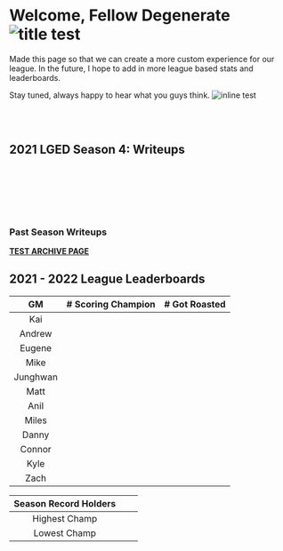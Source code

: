 # Welcome, Fellow Degenerate ![title test](../media/21-22_lged_logo.png)
Made this page so that we can create a more custom experience for our league. In the future, I hope to add in more league based stats and leaderboards.

Stay tuned, always happy to hear what you guys think.
![inline test](../media/21-22_lged_logo.png)


<br>
<br>



## 2021 LGED Season 4: Writeups

<br>
<br>
<br>
<br>
<br>


### Past Season Writeups
**[TEST ARCHIVE PAGE](./2020_archive_page.md)**



## 2021 - 2022 League Leaderboards


|    GM     | # Scoring Champion | # Got Roasted |
|:---------:|:------------------:|:-------------:|
| Kai       |                    |               |
| Andrew    |                    |               |
| Eugene    |                    |               |
| Mike      |                    |               |
| Junghwan  |                    |               |
| Matt      |                    |               |
| Anil      |                    |               |
| Miles     |                    |               |
| Danny     |                    |               |
| Connor    |                    |               |
| Kyle      |                    |               |
| Zach      |                    |               |

|Season Record Holders|||
|:-----------:|:------------------:|:--------------|
|Highest Champ|                    |               |
|Lowest  Champ|                    |               |
